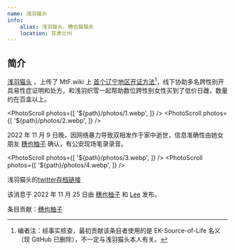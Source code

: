 ```yaml
---
name: 浅羽猫头
info:
    alias: 浅羽猫头、穗也猫猫头
    location: 甘肃兰州
---
```


## 简介

[浅羽猫头](https://twitter.com/homoyamakaze) ，上传了 MtF.wiki 上 [首个辽宁地区开证方法](https://mtf.wiki/zh-cn/docs/psyco/liaoning/liu-hong/)[^1]，线下协助多名跨性别开具易性症证明和处方，和浅羽织雪一起帮助数位跨性别女性买到了低价日雌，数量约在百盒以上。

<PhotoScroll photos={[ '${path}/photos/1.webp', ]} />
<PhotoScroll photos={[ '${path}/photos/2.webp', ]} />

2022 年 11 月 9 日晚，因网络暴力导致双相发作于家中逝世，信息准确性由她女朋友 [穗也柚子](https://twitter.com/YuzuTvT) 确认，有公安现场笔录录音。

<PhotoScroll photos={[ '${path}/photos/3.webp', ]} />
<PhotoScroll photos={[ '${path}/photos/4.webp', ]} />

浅羽猫头的[twitter存档链接](https://web.archive.org/web/20221209083008/https://twitter.com/homoyamakaze)

该消息于 2022 年 11 月 25 日由 [穗也柚子](https://twitter.com/YuzuTvT) 和 [Lee](https://twitter.com/rbqwansui) 发布。

条目贡献：[穗也柚子](https://twitter.com/YuzuTvT)

[^1]: 编者注：经事实核查，最初贡献该条目者使用的是 EK-Source-of-Life 名义（现 GitHub 已删除），不一定与浅羽猫头本人有关。
